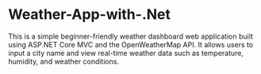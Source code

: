 # Weather-App-with-.Net
This is a simple beginner-friendly weather dashboard web application built using ASP.NET Core MVC and the OpenWeatherMap API. It allows users to input a city name and view real-time weather data such as temperature, humidity, and weather conditions.
